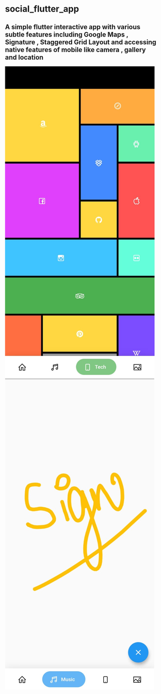 # social_flutter_app
## A simple flutter interactive app with various subtle features including Google Maps , Signature , Staggered Grid Layout and accessing native features of mobile like camera , gallery and location

![Google Map](assets/WhatsApp%20Image%202020-09-23%20at%2012.37.35%20PM%20(1).jpeg) ![Google Map](assets/WhatsApp%20Image%202020-09-23%20at%2012.37.35%20PM.jpeg)
